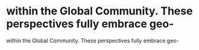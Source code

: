 # within the Global Community. These perspectives fully embrace geo-

within the Global Community. These perspectives fully embrace geo-